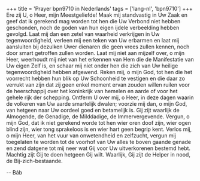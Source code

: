 +++
title = 'Prayer bpn9710 in Nederlands'
tags = ['lang-nl', 'bpn9710']
+++
Ere zij U, o Heer, mijn Meestgeliefde! Maak mij standvastig in Uw Zaak en geef dat ik gerekend mag worden tot hen die Uw Verbond niet hebben geschonden, noch de goden van hun eigen ijdele verbeelding hebben gevolgd. Laat mij dan een zetel van waarheid verkrijgen in Uw tegenwoordigheid, verleen mij een teken van Uw erbarmen en laat mij aansluiten bij dezulken Uwer dienaren die geen vrees zullen kennen, noch door smart getroffen zullen worden. Laat mij niet aan mijzelf over, o mijn Heer, weerhoudt mij niet van het erkennen van Hem die de Manifestatie van Uw eigen Zelf is, en schaar mij niet onder hen die zich van Uw heilige tegenwoordigheid hebben afgewend. Reken mij, o mijn God, tot hen die het voorrecht hebben hun blik op Uw Schoonheid te vestigen en die daar zo verrukt van zijn dat zij geen enkel moment ervan zouden willen ruilen voor de heerschappij over het koninkrijk van hemelen en aarde of voor het gehele rijk der schepping. Ontferm U over mij, o Heer, in deze dagen waarin de volkeren van Uw aarde smartelijk dwalen; voorzie mij dan, o mijn God, van hetgeen naar Uw oordeel goed en betamelijk is. Gij zijt waarlijk de Almogende, de Genadige, de Milddadige, de Immervergevende.
Vergun, o mijn God, dat ik niet gerekend worde tot hen wier oren doof zijn, wier ogen blind zijn, wier tong sprakeloos is en wier hart geen begrip kent. Verlos mij, o mijn Heer, van het vuur van onwetendheid en zelfzucht, vergun mij toegelaten te worden tot de voorhof van Uw alles te boven gaande genade en zend datgene tot mij neer wat Gij voor Uw uitverkorenen bestemd hebt. Machtig zijt Gij te doen hetgeen Gij wilt. Waarlijk, Gij zijt de Helper in nood, de Bij-zich-bestaande.

-- Báb
